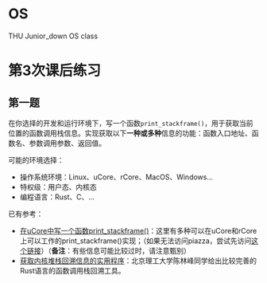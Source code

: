 # OS
THU Junior_down OS class


# 第3次课后练习

## 第一题

在你选择的开发和运行环境下，写一个函数`print_stackframe()`，用于获取当前位置的函数调用栈信息。实现获取以下**一种或多种**信息的功能：函数入口地址、函数名、参数调用参数、返回值。

可能的环境选择：

- 操作系统环境：Linux、uCore、rCore、MacOS、Windows...
- 特权级：用户态、内核态
- 编程语言：Rust、C、...

已有参考：

- [在uCore中写一个函数print_stackframe()](https://piazza.com/class/i5j09fnsl7k5x0/post/1273)：这里有多种可以在uCore和rCore上可以工作的print_stackframe()实现；（如果无法访问piazza，尝试先访问[这个链接](https://piazza.com/demo_login?nid=i5j09fnsl7k5x0&auth=b2410d0)）（**备注**：有些信息可能比较过时，请注意甄别）
- [获取内核堆栈回溯信息的实用程序](https://github.com/os-module/tracer)：北京理工大学陈林峰同学给出比较完善的Rust语言的函数调用栈回溯工具。
